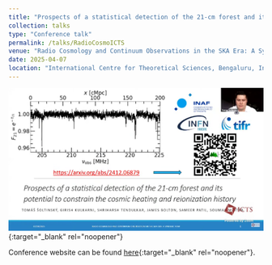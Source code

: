 ```yaml
---
title: "Prospects of a statistical detection of the 21-cm forest and its potential to constrain the cosmic heating and reionization history"
collection: talks
type: "Conference talk"
permalink: /talks/RadioCosmoICTS
venue: "Radio Cosmology and Continuum Observations in the SKA Era: A Synergic View"
date: 2025-04-07
location: "International Centre for Theoretical Sciences, Bengaluru, India"
---
```


[![RadioCosmoICTS](/images/RadioCosmoICTS.png)](https://www.youtube.com/live/xjTA6y-dSC0?t=2732s){:target="_blank" rel="noopener"}

Conference website can be found [here](https://www.icts.res.in/program/radiocoscon2025){:target="_blank" rel="noopener"}.
